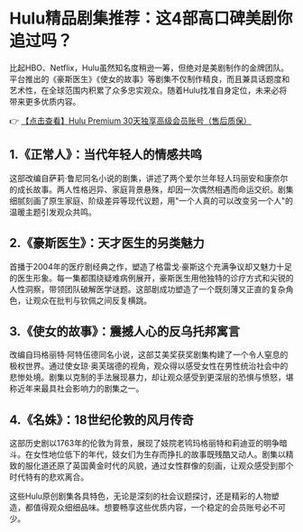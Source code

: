 # Hulu精品剧集推荐：这4部高口碑美剧你追过吗？

比起HBO、Netflix，Hulu虽然知名度稍逊一筹，但绝对是美剧制作的金牌团队。平台推出的《豪斯医生》《使女的故事》等剧集不仅制作精良，而且兼具话题度和艺术性，在全球范围内积累了众多忠实观众。随着Hulu找准自身定位，未来必将带来更多优质内容。

👉 [【点击查看】Hulu Premium 30天独享高级会员账号（售后质保）](https://bit.ly/HuLu_vip)

## 1.《正常人》：当代年轻人的情感共鸣

这部改编自萨莉·鲁尼同名小说的剧集，讲述了两个爱尔兰年轻人玛丽安和康奈尔的成长故事。两人性格迥异、家庭背景悬殊，却因一次偶然相遇而命运交织。剧集细腻刻画了原生家庭、阶级差异等现代议题，用"一个人真的可以改变另一个人"的温暖主题引发观众共鸣。

## 2.《豪斯医生》：天才医生的另类魅力

首播于2004年的医疗剧经典之作，塑造了格雷戈·豪斯这个充满争议却又魅力十足的医生形象。每一集都围绕疑难病例展开，豪斯医生用他独特的诊疗方式和尖锐的人性洞察，带领团队破解医学谜题。这部剧成功塑造了一个既刻薄又正直的复杂角色，让观众在批判与钦佩之间反复横跳。

## 3.《使女的故事》：震撼人心的反乌托邦寓言

改编自玛格丽特·阿特伍德同名小说，这部艾美奖获奖剧集构建了一个令人窒息的极权世界。通过使女琼·奥芙瑞德的视角，观众得以感受女性在男性统治社会中的悲惨处境。剧集以克制的手法展现暴力，却让观众感受到更深层的恐惧与愤怒，堪称近年来最具社会影响力的剧集之一。

## 4.《名姝》：18世纪伦敦的风月传奇

这部历史剧以1763年的伦敦为背景，展现了妓院老鸨玛格丽特和莉迪亚的明争暗斗。在女性地位低下的年代，妓女们为生存而挣扎的故事既残酷又动人。剧集以精致的服化道还原了英国黄金时代的风貌，通过女性群像的刻画，让观众感受到那个时代特有的悲欢离合。

这些Hulu原创剧集各具特色，无论是深刻的社会议题探讨，还是精彩的人物塑造，都值得观众细细品味。想要畅享这些优质内容，一个稳定的会员账号必不可少。